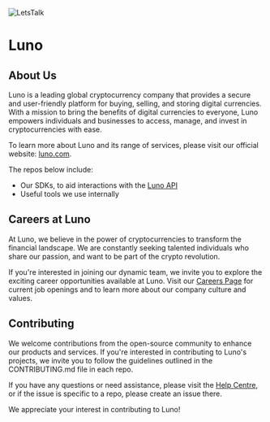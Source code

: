 ![LetsTalk](https://github.com/luno/.github/assets/1381991/fee25179-3c3d-45f5-b11a-8e6d42707c68)

# Luno

## About Us

Luno is a leading global cryptocurrency company that provides a secure and user-friendly platform for buying, selling, and storing digital currencies. With a mission to bring the benefits of digital currencies to everyone, Luno empowers individuals and businesses to access, manage, and invest in cryptocurrencies with ease.

To learn more about Luno and its range of services, please visit our official website: [luno.com](https://www.luno.com/).

The repos below include:
- Our SDKs, to aid interactions with the [Luno API](https://www.luno.com/en/developers/api) 
- Useful tools we use internally


## Careers at Luno

At Luno, we believe in the power of cryptocurrencies to transform the financial landscape. We are constantly seeking talented individuals who share our passion, and want to be part of the crypto revolution.

If you're interested in joining our dynamic team, we invite you to explore the exciting career opportunities available at Luno. Visit our [Careers Page](http://luno.com/careers) for current job openings and to learn more about our company culture and values.


## Contributing

We welcome contributions from the open-source community to enhance our products and services. If you're interested in contributing to Luno's projects, we invite you to follow the guidelines outlined in the CONTRIBUTING.md file in each repo.

If you have any questions or need assistance, please visit the [Help Centre](https://www.luno.com/help/), or if the issue is specific to a repo, please create an issue there.

We appreciate your interest in contributing to Luno!
